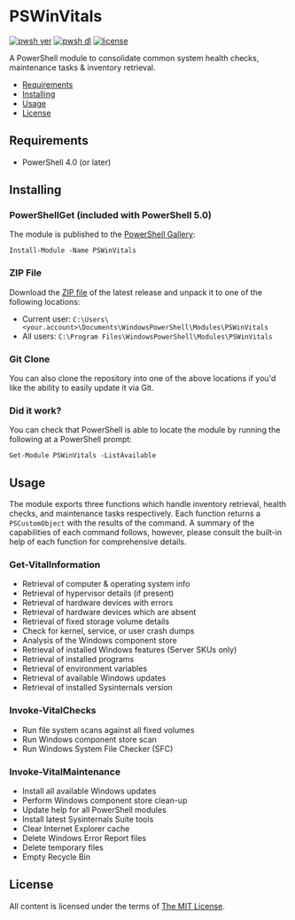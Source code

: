 PSWinVitals
===========

[![pwsh ver](https://img.shields.io/powershellgallery/v/PSWinVitals)](https://www.powershellgallery.com/packages/PSWinVitals)
[![pwsh dl](https://img.shields.io/powershellgallery/dt/PSWinVitals)](https://www.powershellgallery.com/packages/PSWinVitals)
[![license](https://img.shields.io/github/license/ralish/PSWinVitals)](https://choosealicense.com/licenses/mit/)

A PowerShell module to consolidate common system health checks, maintenance tasks & inventory retrieval.

- [Requirements](#requirements)
- [Installing](#installing)
- [Usage](#usage)
- [License](#license)

Requirements
------------

- PowerShell 4.0 (or later)

Installing
----------

### PowerShellGet (included with PowerShell 5.0)

The module is published to the [PowerShell Gallery](https://www.powershellgallery.com/packages/PSWinVitals):

```posh
Install-Module -Name PSWinVitals
```

### ZIP File

Download the [ZIP file](https://github.com/ralish/PSWinVitals/archive/stable.zip) of the latest release and unpack it to one of the following locations:

- Current user: `C:\Users\<your.account>\Documents\WindowsPowerShell\Modules\PSWinVitals`
- All users: `C:\Program Files\WindowsPowerShell\Modules\PSWinVitals`

### Git Clone

You can also clone the repository into one of the above locations if you'd like the ability to easily update it via Git.

### Did it work?

You can check that PowerShell is able to locate the module by running the following at a PowerShell prompt:

```posh
Get-Module PSWinVitals -ListAvailable
```

Usage
-----

The module exports three functions which handle inventory retrieval, health checks, and maintenance tasks respectively. Each function returns a `PSCustomObject` with the results of the command. A summary of the capabilities of each command follows, however, please consult the built-in help of each function for comprehensive details.

### Get-VitalInformation

- Retrieval of computer & operating system info
- Retrieval of hypervisor details (if present)
- Retrieval of hardware devices with errors
- Retrieval of hardware devices which are absent
- Retrieval of fixed storage volume details
- Check for kernel, service, or user crash dumps
- Analysis of the Windows component store
- Retrieval of installed Windows features (Server SKUs only)
- Retrieval of installed programs
- Retrieval of environment variables
- Retrieval of available Windows updates
- Retrieval of installed Sysinternals version

### Invoke-VitalChecks

- Run file system scans against all fixed volumes
- Run Windows component store scan
- Run Windows System File Checker (SFC)

### Invoke-VitalMaintenance

- Install all available Windows updates
- Perform Windows component store clean-up
- Update help for all PowerShell modules
- Install latest Sysinternals Suite tools
- Clear Internet Explorer cache
- Delete Windows Error Report files
- Delete temporary files
- Empty Recycle Bin

License
-------

All content is licensed under the terms of [The MIT License](LICENSE).
